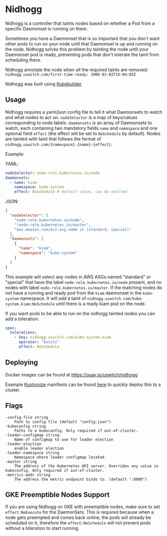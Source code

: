 # Nidhogg

Nidhogg is a controller that taints nodes based on whether a Pod from a specific Daemonset is running on them.

Sometimes you have a Daemonset that is so important that you don't want other pods to run on your node until that Daemonset is up and running on the node. Nidhogg solves this problem by tainting the node until your Daemonset pod is ready, preventing pods that don't tolerate the taint from scheduling there.

Nidhogg annotate the node when all the required taints are removed: `nidhogg.uswitch.com/first-time-ready: 2006-01-02T15:04:05Z`

Nidhogg was built using [Kubebuilder](https://github.com/kubernetes-sigs/kubebuilder)

## Usage

Nidhogg requires a yaml/json config file to tell it what Daemonsets to watch and what nodes to act on.
`nodeSelector` is a map of keys/values corresponding to node labels. `daemonsets` is an array of Daemonsets to watch, each containing two mandatory fields `name` and `namespace` and one optional field `effect` (the effect will be set to `NoSchedule` by default). Nodes are tainted with taint that follows the format of `nidhogg.uswitch.com/{namespace}.{name}:{effect}`.

Example:

YAML:

```yaml
nodeSelector: node-role.kubernetes.io/node
daemonsets:
  - name: kiam
    namespace: kube-system
    effect: NoSchedule # default value, can be omitted
```

JSON:

```json
{
  "nodeSelector": [
    "node-role.kubernetes.io/node",
    "!node-role.kubernetes.io/master",
    "aws.amazon.com/ec2.asg.name in (standard, special)"
  ],
  "daemonsets": [
    {
      "name": "kiam",
      "namespace": "kube-system"
    }
  ]
}
```

This example will select any nodes in AWS ASGs named "standard" or "special" that have the label
`node-role.kubernetes.io/node` present, and no nodes with label `node-role.kubernetes.io/master`. If the matching nodes
do not have a running and ready pod from the `kiam` daemonset in the `kube-system` namespace. It will add a taint of
`nidhogg.uswitch.com/kube-system.kiam:NoSchedule` until there is a ready kiam pod on the node.

If you want pods to be able to run on the nidhogg tainted nodes you can add a toleration:

```yaml
spec:
  tolerations:
    - key: nidhogg.uswitch.com/kube-system.kiam
      operator: "Exists"
      effect: NoSchedule
```

## Deploying

Docker images can be found at https://quay.io/uswitch/nidhogg

Example [Kustomize](https://github.com/kubernetes-sigs/kustomize) manifests can be found [here](/config) to quickly deploy this to a cluster.

## Flags

```
-config-file string
    Path to config file (default "config.json")
-kubeconfig string
    Paths to a kubeconfig. Only required if out-of-cluster.
-leader-configmap string
    Name of configmap to use for leader election
-leader-election
    enable leader election
-leader-namespace string
    Namespace where leader configmap located
-master string
    The address of the Kubernetes API server. Overrides any value in kubeconfig. Only required if out-of-cluster.
-metrics-addr string
    The address the metric endpoint binds to. (default ":8080")
```

## GKE Preemptible Nodes Support

If you are using Nidhogg on GKE with preemptible nodes, make sure to set `effect:NoExecute` for the DaemonSets. This is required because when a node gets preempted and comes back online, the pods will already be scheduled on it, therefore the `effect:NoSchedule` will not prevent pods without a toleration to start running.
